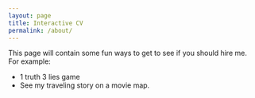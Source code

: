 ```yaml
---
layout: page
title: Interactive CV
permalink: /about/
---
```


This page will contain some fun ways to get to see if you should hire me.
For example:
<ul>
	<li>1 truth 3 lies game</li>
	<li>See my traveling story on a movie map.</li>
</ul> 
